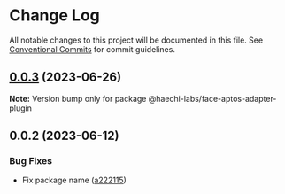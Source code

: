 # Change Log

All notable changes to this project will be documented in this file.
See [Conventional Commits](https://conventionalcommits.org) for commit guidelines.

## [0.0.3](https://github.com/HAECHI-LABS/face-aptos-adapter/compare/v0.0.2...v0.0.3) (2023-06-26)

**Note:** Version bump only for package @haechi-labs/face-aptos-adapter-plugin

## 0.0.2 (2023-06-12)

### Bug Fixes

- Fix package name ([a222115](https://github.com/HAECHI-LABS/face-aptos-adapter/commit/a222115cb5423291dfd82beff43883275c6d730c))
